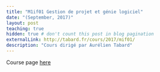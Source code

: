 ```yaml
---
title: "M1if01 Gestion de projet et génie logiciel"
date: "(September, 2017)" 
layout: post
teaching: true
hidden: true # don't count this post in blog pagination
externalLink: http://tabard.fr/cours/2017/mif01/
description: "Cours dirigé par Aurélien Tabard"
---
```


Course page [here](http://tabard.fr/cours/2017/mif01/)
